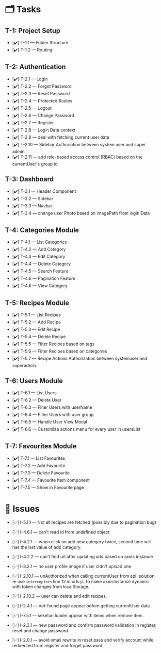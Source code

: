 # 🗂️ Tasks

## T-1: Project Setup

-   [✔️] T-1.1 — Folder Structure
-   [✔️] T-1.2 — Routing

## T-2: Authentication

-   [✔️] T-2.1 — Login
-   [✔️] T-2.2 — Forgot Password
-   [✔️] T-2.3 — Reset Password
-   [✔️] T-2.4 — Protected Routes
-   [✔️] T-2.5 — Logout
-   [✔️] T-2.6 — Change Password
-   [✔️] T-2.7 — Register
-   [✔️] T-2.8 — Login Data context
-   [✔️] T-2.9 — deal with fetching current user data
-   [✔️] T-2.10 — Sidebar Authoriation between system user and super admin
-   [✔️] T-2.11 — add role-based access control (RBAC) based on the currentUser's group id

## T-3: Dashboard

-   [✔️] T-3.1 — Header Component
-   [✔️] T-3.2 — Sidebar
-   [✔️] T-3.3 — Navbar
-   [✔️] T-3.4 — change user Photo based on imagePath from login Data

## T-4: Categories Module

-   [✔️] T-4.1 — List Categories
-   [✔️] T-4.2 — Add Category
-   [✔️] T-4.3 — Edit Category
-   [✔️] T-4.4 — Delete Category
-   [✔️] T-4.5 — Search Feature
-   [✔️] T-4.6 — Pagination Feature
-   [✔️] T-4.6 — View Category

## T-5: Recipes Module

-   [✔️] T-5.1 — List Recipes
-   [✔️] T-5.2 — Add Recipe
-   [✔️] T-5.3 — Edit Recipe
-   [✔️] T-5.4 — Delete Recipe
-   [✔️] T-5.5 — Filter Recipes based on tags
-   [✔️] T-5.6 — Filter Recipes based on categories
-   [✔️] T-5.7 — Recipe Actions Authorization between systemuser and superadmin.

## T-6: Users Module

-   [✔️] T-6.1 — List Users
-   [✔️] T-6.2 — Delete User
-   [✔️] T-6.3 — Filter Users with userName
-   [✔️] T-6.4 — Filter Users with user group
-   [✔️] T-6.5 — Handle User View Modal
-   [✔️] T-6.6 — Customize actions menu for every user in usersList

## T-7: Favourites Module

-   [✔️] T-7.1 — List Favourites
-   [✔️] T-7.2 — Add Favourite
-   [✔️] T-7.3 — Delete Favourite
-   [✔️] T-7.4 — Favourite Item component
-   [✔️] T-7.5 — Show in Favourite page

# 🐛 Issues

-   [✅] I-5.1.1 — Not all recipes are fetched (possibly due to pagination bug)

-   [✅] I-4.6.1 — can't read id from undefined object
-   [✅] I-4.2.1 — when click on add new category twice, second time will has the last value of add category.
-   [✅] I-4.2.2 — can't find url after updating urls based on axios instance
-   [✅] I-3.3.1 — no user profile image if user didn't upload one
-   [✅] I-2.10.1 — unAuthorized when calling currentUser from api: solution => use `interceptors` line 12 in urls.js, to make axiosInstance dynamic with token changes from localStorage.
-   [✅] I-2.10.2 — user can delete and edit recipes.
-   [✅] I-2.4.1 — not-found page appear before getting currentUser data
-   [✅] I-7.5.1 — seketon loader appear with items when remove item.
-   [✅] I-2.3.1 — new password and confirm password validation in register, reset and change password.
-   [✅] I-2.0.1 — avoid email rewrite in reset pass and verify account while redirected from register and forget password
